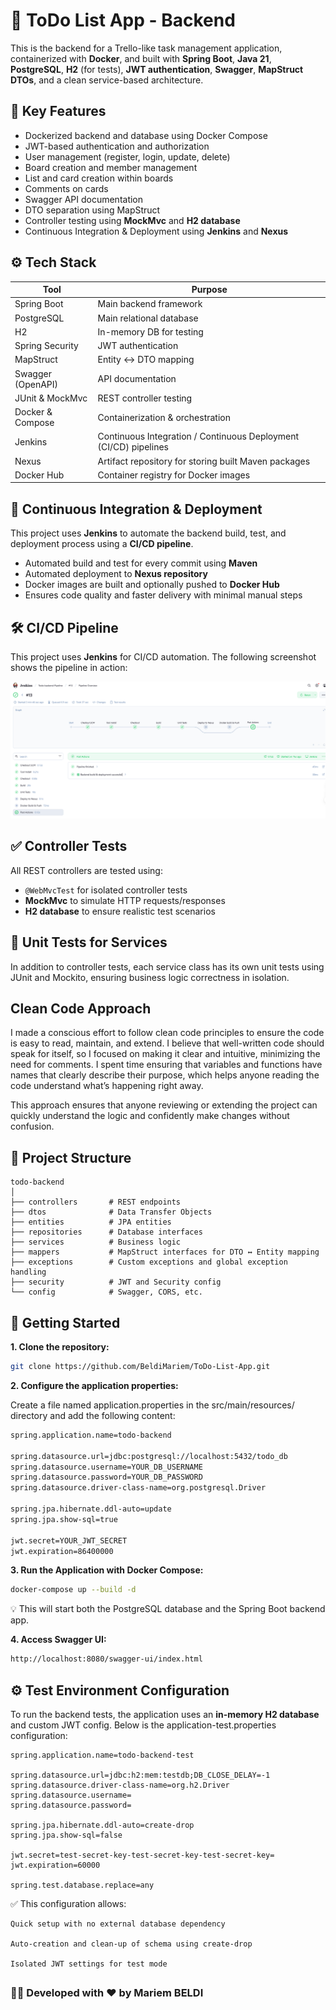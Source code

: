 # 📝 ToDo List App - Backend

This is the backend for a Trello-like task management application, containerized with **Docker**, and built with **Spring Boot**, **Java 21**, **PostgreSQL**, **H2** (for tests), **JWT authentication**, **Swagger**, **MapStruct DTOs**, and a clean service-based architecture.


## 📌 Key Features

- Dockerized backend and database using Docker Compose
- JWT-based authentication and authorization
- User management (register, login, update, delete)
- Board creation and member management
- List and card creation within boards
- Comments on cards
- Swagger API documentation
- DTO separation using MapStruct
- Controller testing using **MockMvc** and **H2 database**
- Continuous Integration & Deployment using **Jenkins** and **Nexus**


## ⚙️ Tech Stack

| Tool           | Purpose                        |
|----------------|--------------------------------|
| Spring Boot    | Main backend framework         |
| PostgreSQL     | Main relational database       |
| H2             | In-memory DB for testing       |
| Spring Security| JWT authentication             |
| MapStruct      | Entity ↔ DTO mapping           |
| Swagger (OpenAPI) | API documentation         |
| JUnit & MockMvc| REST controller testing        |
| Docker & Compose |	Containerization & orchestration |
| Jenkins        | Continuous Integration / Continuous Deployment (CI/CD) pipelines |
| Nexus          | Artifact repository for storing built Maven packages |
| Docker Hub     | Container registry for Docker images |


## 🔄 Continuous Integration & Deployment

This project uses **Jenkins** to automate the backend build, test, and deployment process using a **CI/CD pipeline**.  

- Automated build and test for every commit using **Maven**
- Automated deployment to **Nexus repository**
- Docker images are built and optionally pushed to **Docker Hub**
- Ensures code quality and faster delivery with minimal manual steps

## 🛠 CI/CD Pipeline

This project uses **Jenkins** for CI/CD automation. The following screenshot shows the pipeline in action:

![Jenkins Pipeline](docs/jenkins-pipeline.png)

## ✅ Controller Tests

All REST controllers are tested using:

- `@WebMvcTest` for isolated controller tests
- **MockMvc** to simulate HTTP requests/responses
- **H2 database** to ensure realistic test scenarios 

## 🧪 Unit Tests for Services
In addition to controller tests, each service class has its own unit tests using JUnit and Mockito, ensuring business logic correctness in isolation.

##  Clean Code Approach
I made a conscious effort to follow clean code principles to ensure the code is easy to read, maintain, and extend. I believe that well-written code should speak for itself, so I focused on making it clear and intuitive, minimizing the need for comments. I spent time ensuring that variables and functions have names that clearly describe their purpose, which helps anyone reading the code understand what’s happening right away.

This approach ensures that anyone reviewing or extending the project can quickly understand the logic and confidently make changes without confusion.

## 📂 Project Structure

```text
todo-backend
│
├── controllers       # REST endpoints
├── dtos              # Data Transfer Objects
├── entities          # JPA entities
├── repositories      # Database interfaces
├── services          # Business logic
├── mappers           # MapStruct interfaces for DTO ↔ Entity mapping
├── exceptions        # Custom exceptions and global exception handling
├── security          # JWT and Security config
└── config            # Swagger, CORS, etc.

```
## 🚀 Getting Started

 **1. Clone the repository:**

```bash
git clone https://github.com/BeldiMariem/ToDo-List-App.git
```

**2. Configure the application properties:**

Create a file named application.properties in the src/main/resources/ directory and add the following content:

```bash
spring.application.name=todo-backend

spring.datasource.url=jdbc:postgresql://localhost:5432/todo_db
spring.datasource.username=YOUR_DB_USERNAME
spring.datasource.password=YOUR_DB_PASSWORD
spring.datasource.driver-class-name=org.postgresql.Driver

spring.jpa.hibernate.ddl-auto=update
spring.jpa.show-sql=true

jwt.secret=YOUR_JWT_SECRET
jwt.expiration=86400000
```

**3. Run the Application with Docker Compose:**
```bash
docker-compose up --build -d
```
💡 This will start both the PostgreSQL database and the Spring Boot backend app.

**4. Access Swagger UI:**
```bash
http://localhost:8080/swagger-ui/index.html
```



## ⚙️ Test Environment Configuration
To run the backend tests, the application uses an **in-memory H2 database** and custom JWT config. Below is the application-test.properties configuration:

```properties
spring.application.name=todo-backend-test

spring.datasource.url=jdbc:h2:mem:testdb;DB_CLOSE_DELAY=-1
spring.datasource.driver-class-name=org.h2.Driver
spring.datasource.username=
spring.datasource.password=

spring.jpa.hibernate.ddl-auto=create-drop
spring.jpa.show-sql=false

jwt.secret=test-secret-key-test-secret-key-test-secret-key=
jwt.expiration=60000

spring.test.database.replace=any

```
 ✅ This configuration allows:

    Quick setup with no external database dependency

    Auto-creation and clean-up of schema using create-drop

    Isolated JWT settings for test mode
##

###  👩‍💻 Developed with ❤️ by Mariem BELDI
